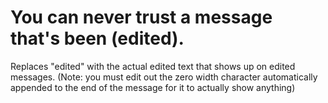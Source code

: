 # You can never trust a message that's been (edited).
Replaces \"edited\" with the actual edited text that shows up on edited messages. (Note: you must edit out the zero width character automatically appended to the end of the message for it to actually show anything)
